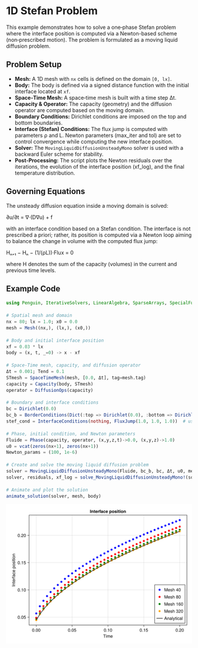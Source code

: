 # 1D Stefan Problem

This example demonstrates how to solve a one‑phase Stefan problem where the interface position is computed via a Newton-based scheme (non‑prescribed motion). The problem is formulated as a moving liquid diffusion problem.

## Problem Setup

- **Mesh:** A 1D mesh with `nx` cells is defined on the domain `[0, lx]`.
- **Body:** The body is defined via a signed distance function with the initial interface located at `xf`.
- **Space‑Time Mesh:** A space‑time mesh is built with a time step Δt.
- **Capacity & Operator:** The capacity (geometry) and the diffusion operator are computed based on the moving domain.
- **Boundary Conditions:** Dirichlet conditions are imposed on the top and bottom boundaries.
- **Interface (Stefan) Conditions:** The flux jump is computed with parameters ρ and L. Newton parameters (max_iter and tol) are set to control convergence while computing the new interface position.
- **Solver:** The `MovingLiquidDiffusionUnsteadyMono` solver is used with a backward Euler scheme for stability.
- **Post‑Processing:** The script plots the Newton residuals over the iterations, the evolution of the interface position (xf_log), and the final temperature distribution.

## Governing Equations

The unsteady diffusion equation inside a moving domain is solved:
  
  ∂u/∂t = ∇·(D∇u) + f
  
with an interface condition based on a Stefan condition. The interface is not prescribed a priori; rather, its position is computed via a Newton loop aiming to balance the change in volume with the computed flux jump:
  
  Hₙ₊₁ − Hₙ − (1/(ρL))·Flux = 0
  
where H denotes the sum of the capacity (volumes) in the current and previous time levels.

## Example Code

```julia
using Penguin, IterativeSolvers, LinearAlgebra, SparseArrays, SpecialFunctions, LsqFit, CairoMakie

# Spatial mesh and domain
nx = 80; lx = 1.0; x0 = 0.0
mesh = Mesh((nx,), (lx,), (x0,))

# Body and initial interface position
xf = 0.03 * lx
body = (x, t, _=0) -> x - xf

# Space-Time mesh, capacity, and diffusion operator
Δt = 0.001; Tend = 0.1
STmesh = SpaceTimeMesh(mesh, [0.0, Δt], tag=mesh.tag)
capacity = Capacity(body, STmesh)
operator = DiffusionOps(capacity)

# Boundary and interface conditions
bc = Dirichlet(0.0)
bc_b = BorderConditions(Dict(:top => Dirichlet(0.0), :bottom => Dirichlet(1.0)))
stef_cond = InterfaceConditions(nothing, FluxJump(1.0, 1.0, 1.0))  # using ρ*L = 1.0

# Phase, initial condition, and Newton parameters
Fluide = Phase(capacity, operator, (x,y,z,t)->0.0, (x,y,z)->1.0)
u0 = vcat(zeros(nx+1), zeros(nx+1))
Newton_params = (100, 1e-6)

# Create and solve the moving liquid diffusion problem
solver = MovingLiquidDiffusionUnsteadyMono(Fluide, bc_b, bc, Δt, u0, mesh, "BE")
solver, residuals, xf_log = solve_MovingLiquidDiffusionUnsteadyMono!(solver, Fluide, xf, Δt, Tend, bc_b, bc, stef_cond, mesh, "BE"; Newton_params=Newton_params, method=Base.:\)

# Animate and plot the solution
animate_solution(solver, mesh, body)
```

![](assests/liquidmoving1D/interface_pos_comp2.png)